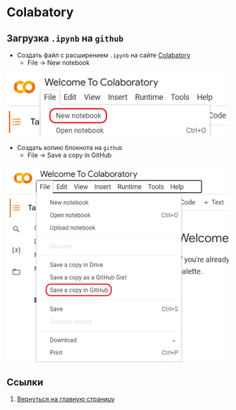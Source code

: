 # Colabatory

## Загрузка `.ipynb` на `github`

- Создать файл с расширением `.ipynb` на сайте [Colabatory](https://colab.research.google.com/)
  - File -> New notebook

<picture>
  <source media="(prefers-color-scheme: dark)" srcset="images/colab_new_notebook_dark.png">
  <img alt="New notebook in light theme" src="images/colab_new_notebook_light.png">
</picture>

- Создать копию блокнота на `github`
  - File -> Save a copy in GitHub

![Save a copy in GutHub|300](images/colab-save-github.png)

## Ссылки

1. [Вернуться на главную страницу](../README.md)
